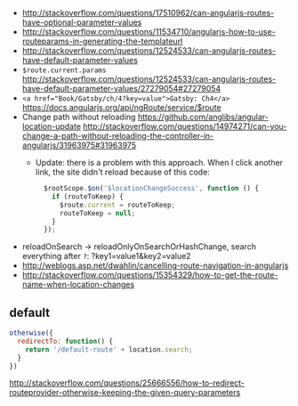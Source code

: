  - http://stackoverflow.com/questions/17510962/can-angularjs-routes-have-optional-parameter-values
 - http://stackoverflow.com/questions/11534710/angularjs-how-to-use-routeparams-in-generating-the-templateurl
 - http://stackoverflow.com/questions/12524533/can-angularjs-routes-have-default-parameter-values
 - `$route.current.params` http://stackoverflow.com/questions/12524533/can-angularjs-routes-have-default-parameter-values/27279054#27279054
 - `<a href="Book/Gatsby/ch/4?key=value">Gatsby: Ch4</a>` https://docs.angularjs.org/api/ngRoute/service/$route
- Change path without reloading https://github.com/anglibs/angular-location-update http://stackoverflow.com/questions/14974271/can-you-change-a-path-without-reloading-the-controller-in-angularjs/31963975#31963975
  - Update: there is a problem with this approach. When I click another link, the site didn't reload because of this code:

    ```javascript
      $rootScope.$on('$locationChangeSuccess', function () {
        if (routeToKeep) {
          $route.current = routeToKeep;
          routeToKeep = null;
        }
      });
    ```
- reloadOnSearch -> reloadOnlyOnSearchOrHashChange, search everything after `?`: ?key1=value1&key2=value2
- http://weblogs.asp.net/dwahlin/cancelling-route-navigation-in-angularjs
- http://stackoverflow.com/questions/15354329/how-to-get-the-route-name-when-location-changes

## default

```javascript
otherwise({
  redirectTo: function() {
    return '/default-route' + location.search;
  }
})
```

http://stackoverflow.com/questions/25666556/how-to-redirect-routeprovider-otherwise-keeping-the-given-query-parameters
